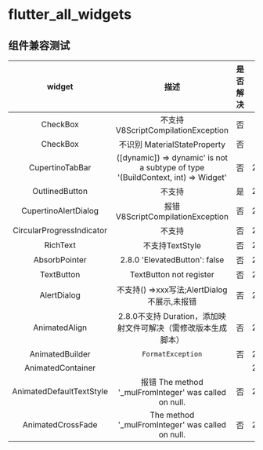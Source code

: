 # flutter_all_widgets

## 组件兼容测试
**widget** | **描述** | **是否解决** | **备注**
:-:|:-:|:-:|:-:
CheckBox | 不支持 V8ScriptCompilationException | 否||
CheckBox | 不识别 MaterialStateProperty | 否 |
CupertinoTabBar| ([dynamic]) => dynamic' is not a subtype of type '(BuildContext, int) => Widget'| 否| 2022/06/24
OutlinedButton | 不支持 | 是 | 2022/06/23
CupertinoAlertDialog | 报错 V8ScriptCompilationException | 否 | 2022/07/05
CircularProgressIndicator | 不支持| 否 | 2022/07/08
RichText | 不支持TextStyle| 否 | 2022/07/11
AbsorbPointer | 2.8.0 'ElevatedButton': false | 否 |2022/07/14
TextButton |TextButton not register | 否| 2022/07/15
AlertDialog | 不支持() =>xxx写法;AlertDialog不展示,未报错| 否 | 2022/07/15
AnimatedAlign | 2.8.0不支持 Duration，添加映射文件可解决（需修改版本生成脚本）| 否 |2022/07/15
AnimatedBuilder |`FormatException` | 否 | 2022/07/18
AnimatedContainer | | | 2022/07/18
AnimatedDefaultTextStyle | 报错 The method '_mulFromInteger' was called on null.|否 | 2022/07/20
AnimatedCrossFade | The method '_mulFromInteger' was called on null. | 否 | 2011/07/21






